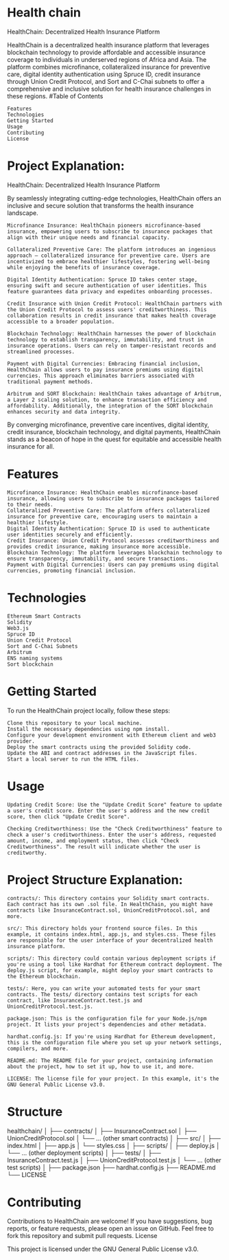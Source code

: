 # Health chain
HealthChain: Decentralized Health Insurance Platform

HealthChain is a decentralized health insurance platform that leverages blockchain technology to provide affordable and accessible insurance coverage to individuals in underserved regions of Africa and Asia. The platform combines microfinance, collateralized insurance for preventive care, digital identity authentication using Spruce ID, credit insurance through Union Credit Protocol, and Sort and C-Chai subnets to offer a comprehensive and inclusive solution for health insurance challenges in these regions.
#Table of Contents

    Features
    Technologies
    Getting Started
    Usage
    Contributing
    License
# Project Explanation:

HealthChain: Decentralized Health Insurance Platform

By seamlessly integrating cutting-edge technologies, HealthChain offers an inclusive and secure solution that transforms the health insurance landscape.

    Microfinance Insurance: HealthChain pioneers microfinance-based insurance, empowering users to subscribe to insurance packages that align with their unique needs and financial capacity.

    Collateralized Preventive Care: The platform introduces an ingenious approach – collateralized insurance for preventive care. Users are incentivized to embrace healthier lifestyles, fostering well-being while enjoying the benefits of insurance coverage.

    Digital Identity Authentication: Spruce ID takes center stage, ensuring swift and secure authentication of user identities. This feature guarantees data privacy and expedites onboarding processes.

    Credit Insurance with Union Credit Protocol: HealthChain partners with the Union Credit Protocol to assess users' creditworthiness. This collaboration results in credit insurance that makes health coverage accessible to a broader population.

    Blockchain Technology: HealthChain harnesses the power of blockchain technology to establish transparency, immutability, and trust in insurance operations. Users can rely on tamper-resistant records and streamlined processes.

    Payment with Digital Currencies: Embracing financial inclusion, HealthChain allows users to pay insurance premiums using digital currencies. This approach eliminates barriers associated with traditional payment methods.

    Arbitrum and SORT Blockchain: HealthChain takes advantage of Arbitrum, a Layer 2 scaling solution, to enhance transaction efficiency and affordability. Additionally, the integration of the SORT blockchain enhances security and data integrity.

By converging microfinance, preventive care incentives, digital identity, credit insurance, blockchain technology, and digital payments, HealthChain stands as a beacon of hope in the quest for equitable and accessible health insurance for all.

# Features

    Microfinance Insurance: HealthChain enables microfinance-based insurance, allowing users to subscribe to insurance packages tailored to their needs.
    Collateralized Preventive Care: The platform offers collateralized insurance for preventive care, encouraging users to maintain a healthier lifestyle.
    Digital Identity Authentication: Spruce ID is used to authenticate user identities securely and efficiently.
    Credit Insurance: Union Credit Protocol assesses creditworthiness and provides credit insurance, making insurance more accessible.
    Blockchain Technology: The platform leverages blockchain technology to ensure transparency, immutability, and secure transactions.
    Payment with Digital Currencies: Users can pay premiums using digital currencies, promoting financial inclusion.

# Technologies

    Ethereum Smart Contracts
    Solidity
    Web3.js
    Spruce ID
    Union Credit Protocol
    Sort and C-Chai Subnets
    Arbitrum
    ENS naming systems
    Sort blockchain

# Getting Started

To run the HealthChain project locally, follow these steps:

    Clone this repository to your local machine.
    Install the necessary dependencies using npm install.
    Configure your development environment with Ethereum client and web3 provider.
    Deploy the smart contracts using the provided Solidity code.
    Update the ABI and contract addresses in the JavaScript files.
    Start a local server to run the HTML files.

# Usage

    Updating Credit Score: Use the "Update Credit Score" feature to update a user's credit score. Enter the user's address and the new credit score, then click "Update Credit Score".

    Checking Creditworthiness: Use the "Check Creditworthiness" feature to check a user's creditworthiness. Enter the user's address, requested amount, income, and employment status, then click "Check Creditworthiness". The result will indicate whether the user is creditworthy.

# Project Structure Explanation:

    contracts/: This directory contains your Solidity smart contracts. Each contract has its own .sol file. In HealthChain, you might have contracts like InsuranceContract.sol, UnionCreditProtocol.sol, and more.

    src/: This directory holds your frontend source files. In this example, it contains index.html, app.js, and styles.css. These files are responsible for the user interface of your decentralized health insurance platform.

    scripts/: This directory could contain various deployment scripts if you're using a tool like Hardhat for Ethereum contract deployment. The deploy.js script, for example, might deploy your smart contracts to the Ethereum blockchain.

    tests/: Here, you can write your automated tests for your smart contracts. The tests/ directory contains test scripts for each contract, like InsuranceContract.test.js and UnionCreditProtocol.test.js.

    package.json: This is the configuration file for your Node.js/npm project. It lists your project's dependencies and other metadata.

    hardhat.config.js: If you're using Hardhat for Ethereum development, this is the configuration file where you set up your network settings, compilers, and more.

    README.md: The README file for your project, containing information about the project, how to set it up, how to use it, and more.

    LICENSE: The license file for your project. In this example, it's the GNU General Public License v3.0.


# Structure

healthchain/
│
├── contracts/
│   ├── InsuranceContract.sol
│   ├── UnionCreditProtocol.sol
│   └── ... (other smart contracts)
│
├── src/
│   ├── index.html
│   ├── app.js
│   └── styles.css
│
├── scripts/
│   ├── deploy.js
│   └── ... (other deployment scripts)
│
├── tests/
│   ├── InsuranceContract.test.js
│   ├── UnionCreditProtocol.test.js
│   └── ... (other test scripts)
│
├── package.json
├── hardhat.config.js
├── README.md
└── LICENSE


# Contributing

Contributions to HealthChain are welcome! If you have suggestions, bug reports, or feature requests, please open an issue on GitHub. Feel free to fork this repository and submit pull requests.
License

This project is licensed under the GNU General Public License v3.0.